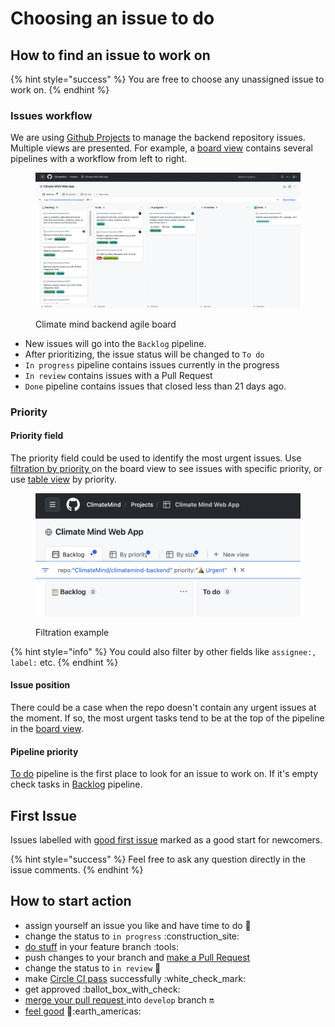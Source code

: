 # Choosing an issue to do

## How to find an issue to work on

{% hint style="success" %}
You are free to choose any unassigned issue to work on.&#x20;
{% endhint %}

### Issues workflow

We are using [Github Projects](https://docs.github.com/en/issues/planning-and-tracking-with-projects) to manage the backend repository issues. Multiple views are presented. For example, a [board view](https://github.com/orgs/ClimateMind/projects/2/views/1?filterQuery=repo%3A%22ClimateMind%2Fclimatemind-backend%22) contains several pipelines with a workflow from left to right.&#x20;

<figure><img src="../../.gitbook/assets/Screenshot 2022-10-18 at 23.42.09.png" alt=""><figcaption><p>Climate mind backend agile board</p></figcaption></figure>

* New issues will go into the `Backlog` pipeline.
* After prioritizing, the issue status will be changed to `To do`&#x20;
* `In progress` pipeline contains issues currently in the progress
* `In review` contains issues with a Pull Request
* `Done` pipeline contains issues that closed less than 21 days ago.&#x20;

### Priority

#### Priority field

The priority field could be used to identify the most urgent issues. Use [filtration by priority ](https://github.com/orgs/ClimateMind/projects/2/views/1?filterQuery=repo%3A%22ClimateMind%2Fclimatemind-backend%22+priority%3A%22%F0%9F%8C%8B+Urgent%22)on the board view to see issues with specific priority, or use [table view](https://github.com/orgs/ClimateMind/projects/2/views/2?filterQuery=repo%3A%22ClimateMind%2Fclimatemind-backend%22) by priority.&#x20;

<figure><img src="../../.gitbook/assets/Screenshot 2022-10-18 at 23.51.32.png" alt=""><figcaption><p>Filtration example</p></figcaption></figure>

{% hint style="info" %}
You could also filter by other fields like `assignee:, label:` etc.
{% endhint %}

#### Issue position

There could be a case when the repo doesn't contain any urgent issues at the moment. If so, the most urgent tasks tend to be at the top of the pipeline in the [board view](https://github.com/orgs/ClimateMind/projects/2/views/1?filterQuery=repo%3A%22ClimateMind%2Fclimatemind-backend%22).&#x20;

#### Pipeline priority

[To do](https://github.com/orgs/ClimateMind/projects/2/views/1?filterQuery=repo%3A%22ClimateMind%2Fclimatemind-backend%22+status%3A%22To+do%22) pipeline is the first place to look for an issue to work on. If it's empty check tasks in [Backlog](https://github.com/orgs/ClimateMind/projects/2/views/1?filterQuery=repo%3A%22ClimateMind%2Fclimatemind-backend%22+status%3A%22%F0%9F%93%8B+Backlog%22) pipeline. &#x20;

## First Issue

Issues labelled with [good first issue](https://github.com/orgs/ClimateMind/projects/2/views/1?filterQuery=repo%3A%22ClimateMind%2Fclimatemind-backend%22+label%3A%22good+first+issue%22) marked as a good start for newcomers.

{% hint style="success" %}
Feel free to ask any question directly in the issue comments.
{% endhint %}

## How to start action

* assign yourself an issue you like and have time to do :adult:
* change the status to `in progress` :construction\_site:
* [do stuff](development/) in your feature branch :tools:
* push changes to your branch and [make a Pull Request](../../contribute-as-a-python-dev/development/making-a-pr.md)
* change the status to `in review` :eyes:
* make [Circle CI pass](../../contribute-as-a-python-dev/development/ci-continuous-integration.md) successfully :white\_check\_mark:
* get approved :ballot\_box\_with\_check:
* [merge your pull request ](../../contribute-as-a-python-dev/development/making-a-pr.md#merging-your-pr)into `develop` branch :on:
* [feel good](https://i.giphy.com/media/BPJmthQ3YRwD6QqcVD/giphy.webp) :tada::earth\_americas:&#x20;

